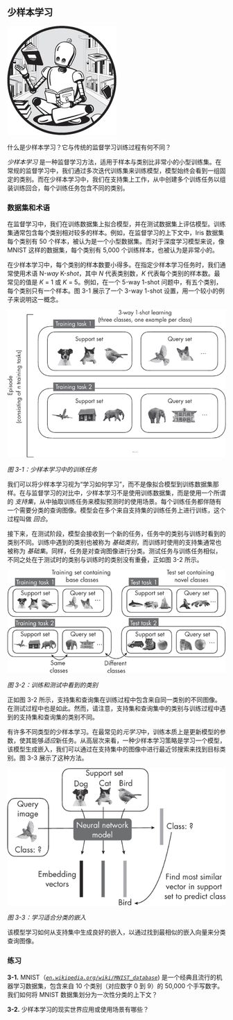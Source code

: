 ## **少样本学习**

![Image](img/common.jpg)

什么是少样本学习？它与传统的监督学习训练过程有何不同？

*少样本学习* 是一种监督学习方法，适用于样本与类别比非常小的小型训练集。在常规的监督学习中，我们通过多次迭代训练集来训练模型，模型始终会看到一组固定的类别。而在少样本学习中，我们在支持集上工作，从中创建多个训练任务以组装训练回合，每个训练任务包含不同的类别。

### **数据集和术语**

在监督学习中，我们在训练数据集上拟合模型，并在测试数据集上评估模型。训练集通常包含每个类别相对较多的样本。例如，在监督学习的上下文中，Iris 数据集每个类别有 50 个样本，被认为是一个小型数据集。而对于深度学习模型来说，像 MNIST 这样的数据集，每个类别有 5,000 个训练样本，也被认为是非常小的。

在少样本学习中，每个类别的样本数要小得多。在指定少样本学习任务时，我们通常使用术语 N-*way* K-*shot*，其中 *N* 代表类别数，*K* 代表每个类别的样本数。最常见的值是 *K* = 1 或 *K* = 5。例如，在一个 5-way 1-shot 问题中，有五个类别，每个类别只有一个样本。图 3-1 展示了一个 3-way 1-shot 设置，用一个较小的例子来说明这一概念。

![Image](img/03fig01.jpg)

*图 3-1：少样本学习中的训练任务*

我们可以将少样本学习视为“学习如何学习”，而不是像拟合模型到训练数据集那样。在与监督学习的对比中，少样本学习不是使用训练数据集，而是使用一个所谓的 *支持集*，从中抽取训练任务来模拟预测时的使用场景。每个训练任务都伴随有一个需要分类的查询图像。模型会在多个来自支持集的训练任务上进行训练，这个过程叫做 *回合*。

接下来，在测试阶段，模型会接收到一个新的任务，任务中的类别与训练时看到的类别不同。训练中遇到的类别也被称为 *基础类别*，而训练时使用的支持集通常也被称为 *基础集*。同样，任务是对查询图像进行分类。测试任务与训练任务相似，不同之处在于测试时的类别与训练时的类别没有重叠，正如图 3-2 所示。

![Image](img/03fig02.jpg)

*图 3-2：训练和测试中看到的类别*

正如图 3-2 所示，支持集和查询集在训练过程中包含来自同一类别的不同图像。在测试过程中也是如此。然而，请注意，支持集和查询集中的类别与训练过程中遇到的支持集和查询集的类别不同。

有许多不同类型的少样本学习。在最常见的*元学习*中，训练本质上是更新模型的参数，使其能够*适应*新任务。从高层次来看，一种少样本学习策略是学习一个模型，该模型生成嵌入，我们可以通过在支持集中的图像中进行最近邻搜索来找到目标类别。图 3-3 展示了这种方法。

![Image](img/03fig03.jpg)

*图 3-3：学习适合分类的嵌入*

该模型学习如何从支持集中生成良好的嵌入，以通过找到最相似的嵌入向量来分类查询图像。

### **练习**

**3-1.** MNIST（*[`en.wikipedia.org/wiki/MNIST_database`](https://en.wikipedia.org/wiki/MNIST_database)*) 是一个经典且流行的机器学习数据集，包含来自 10 个类别（对应数字 0 到 9）的 50,000 个手写数字。我们如何将 MNIST 数据集划分为一次性分类的上下文？

**3-2.** 少样本学习的现实世界应用或使用场景有哪些？
